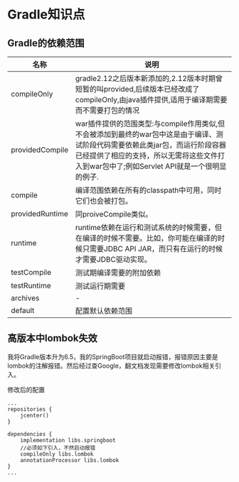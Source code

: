 # Gradle知识点
## Gradle的依赖范围
|名称|说明|
|---|---|
|compileOnly|gradle2.12之后版本新添加的,2.12版本时期曾短暂的叫provided,后续版本已经改成了compileOnly,由java插件提供,适用于编译期需要而不需要打包的情况|
|providedCompile|war插件提供的范围类型:与compile作用类似,但不会被添加到最终的war包中这是由于编译、测试阶段代码需要依赖此类jar包，而运行阶段容器已经提供了相应的支持，所以无需将这些文件打入到war包中了;例如Servlet API就是一个很明显的例子.|
|compile|	编译范围依赖在所有的classpath中可用，同时它们也会被打包。|
|providedRuntime|	同proiveCompile类似。|
|runtime|	runtime依赖在运行和测试系统的时候需要，但在编译的时候不需要。比如，你可能在编译的时候只需要JDBC API JAR，而只有在运行的时候才需要JDBC驱动实现。|
|testCompile|	测试期编译需要的附加依赖|
|testRuntime|	测试运行期需要|
|archives|	-|
|default	|配置默认依赖范围|

## 高版本中lombok失效

我将Gradle版本升为6.5，我的SpringBoot项目就启动报错，报错原因主要是lombok的注解报错。然后经过查Google，翻文档发现需要修改lombok相关引入。

修改后的配置
```
...
repositories {
	jcenter()
}

dependencies {
	implementation libs.springboot
	//必须如下引入，不然启动报错
	compileOnly libs.lombok
	annotationProcessor libs.lombok
}
...
```